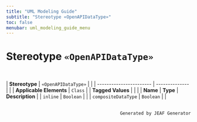 ```yaml
---
title: "UML Modeling Guide"
subtitle: "Stereotype «OpenAPIDataType»"
toc: false
menubar: uml_modeling_guide_menu
---
```


# Stereotype `«OpenAPIDataType»`


<br>

| **Stereotype**          | `«OpenAPIDataType»` | |
| ----------------------- | -------------- | |
| **Applicable Elements** | `Class`        |
| **Tagged Values**       |                       |                                                                                                                                                                                                          |
| **Name**                | **Type**              | **Description**                                                                                                                                                                                          |
| `inline`   | `Boolean` |  |
| `compositeDataType`   | `Boolean` |  |



<br>

<div style="text-align: right"><code>Generated by JEAF Generator</code></div>

    